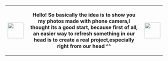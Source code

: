 <DOCTYPE html>
  <html>
    <head>
      <style>
        table {
          border: 1 px solid #000000; 
        }
      </style>
    </head>
    <body>
      <table>
        <tbody>
          <tr>
            <th><img src ="https://media3.giphy.com/avatars/spacehooters/GjliSi83qtYh.gif" width="50px"</th>
            <th><p>Hello! So basically the idea is to show you my photos made with phone camera,I thought its a good start, because first of all, an easier way to refresh something in our head is to create a real project,especially right from our head ^^</p></th>
            <th><img src ="https://media3.giphy.com/avatars/spacehooters/GjliSi83qtYh.gif" width="50px"</th>
          </tr>   
        </tbody>
      </table> 
    </body>
  </html>

